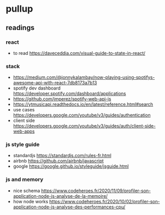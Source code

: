 # pullup

## readings

### react 
- to read https://daveceddia.com/visual-guide-to-state-in-react/

### stack
- https://medium.com/@jonnykalambay/now-playing-using-spotifys-awesome-api-with-react-7db8173a7b13
- spotify dev dashboard https://developer.spotify.com/dashboard/applications
- https://github.com/jmperez/spotify-web-api-js
- https://ytmusicapi.readthedocs.io/en/latest/reference.html#search
- use cases https://developers.google.com/youtube/v3/guides/authentication
- client side https://developers.google.com/youtube/v3/guides/auth/client-side-web-apps

### js style guide
- standardjs https://standardjs.com/rules-fr.html
- airbnb https://github.com/airbnb/javascript
- google https://google.github.io/styleguide/jsguide.html

### js and memory
- nice schema https://www.codeheroes.fr/2020/11/09/profiler-son-application-node-js-analyse-de-la-memoire/
- how node works https://www.codeheroes.fr/2020/10/02/profiler-son-application-node-js-analyse-des-performances-cpu/
